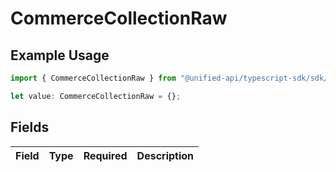 # CommerceCollectionRaw

## Example Usage

```typescript
import { CommerceCollectionRaw } from "@unified-api/typescript-sdk/sdk/models/shared";

let value: CommerceCollectionRaw = {};
```

## Fields

| Field       | Type        | Required    | Description |
| ----------- | ----------- | ----------- | ----------- |
